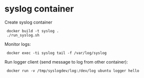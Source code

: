 # syslog container




Create syslog container

     docker build -t syslog .
     ./run_syslog.sh


Monitor logs:

     docker exec -ti syslog tail -f /var/log/syslog


Run logger client (send message to log from other container):

     docker run -v /tmp/syslogdev/log:/dev/log ubuntu logger hello

